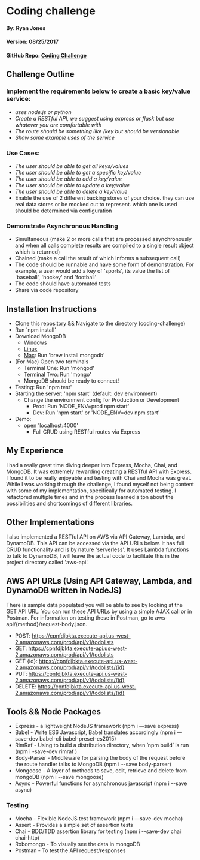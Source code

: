 # Coding challenge

#### By: Ryan Jones
#### Version: 08/25/2017
#### GitHub Repo: [Coding Challenge](https://github.com/znergy/coding-challenge)

## Challenge Outline
### Implement the requirements below to create a basic key/value service:
* _uses node.js or python_
* _Create a RESTful API, we suggest using express or flask but use whatever you are comfortable with_
* _The route should be something like /key but should be versionable_
* _Show some example uses of the service_

### Use Cases:
* _The user should be able to get all keys/values_
* _The user should be able to get a specific key/value_
* _The user should be able to add a key/value_
* _The user should be able to update a key/value_
* _The user should be able to delete a key/value_
* Enable the use of 2 different backing stores of your choice. they can use real data stores or be mocked out to represent. which one is used should be determined via configuration

### Demonstrate Asynchronous Handling
* Simultaneous (make 2 or more calls that are processed asynchronously and when all calls complete results are compiled to a single result object which is returned)
* Chained (make a call the result of which informs a subsequent call)
* The code should be runnable and have some form of demonstration. For example, a user would add a key of 'sports', its value the list of 'baseball', 'hockey' and 'football'
* The code should have automated tests
* Share via code repository

## Installation Instructions
* Clone this repository && Navigate to the directory (coding-challenge)
* Run 'npm install'
* Download MongoDB
  * [Windows](https://docs.mongodb.com/manual/tutorial/install-mongodb-on-windows/)
  * [Linux](https://docs.mongodb.com/manual/administration/install-on-linux/)
  * [Mac](https://docs.mongodb.com/manual/tutorial/install-mongodb-on-os-x/): Run 'brew install mongodb'
* (For Mac) Open two terminals
  * Terminal One: Run 'mongod'
  * Terminal Two: Run 'mongo'
  * MongoDB should be ready to connect!
* Testing: Run 'npm test'
* Starting the server: 'npm start' (default: dev environment)
  * Change the environment config for Production or Development
    * Prod: Run 'NODE_ENV=prod npm start'
    * Dev: Run 'npm start' or 'NODE_ENV=dev npm start'
* Demo:
  * open 'localhost:4000'
    * Full CRUD using RESTful routes via Express

## My Experience
I had a really great time diving deeper into Express, Mocha, Chai, and MongoDB. It was extremely rewarding creating a RESTful API with Express. I found it to be really enjoyable and testing with Chai and Mocha was great. While I was working through the challenge, I found myself not being content with some of my implementation, specifically for automated testing. I refactored multiple times and in the process learned a ton about the possibilities and shortcomings of different libraries.

## Other Implementations
I also implemented a RESTful API on AWS via API Gateway, Lambda, and DynamoDB. This API can be accessed via the API URLs below. It has full CRUD functionality and is by nature 'serverless'. It uses Lambda functions to talk to DynamoDB, I will leave the actual code to facilitate this in the project directory called 'aws-api'.

## AWS API URLs (Using API Gateway, Lambda, and DynamoDB written in NodeJS)
There is sample data populated you will be able to see by looking at the GET API URL. You can run these API URLs by using a simple AJAX call or in Postman. For information on testing these in Postman, go to aws-api/{method}/request-body.json.
* POST: https://cpnfdjbkta.execute-api.us-west-2.amazonaws.com/prod/api/v1/todolists
* GET: https://cpnfdjbkta.execute-api.us-west-2.amazonaws.com/prod/api/v1/todolists
* GET {id}: https://cpnfdjbkta.execute-api.us-west-2.amazonaws.com/prod/api/v1/todolists/{id}
* PUT: https://cpnfdjbkta.execute-api.us-west-2.amazonaws.com/prod/api/v1/todolists/{id}
* DELETE: https://cpnfdjbkta.execute-api.us-west-2.amazonaws.com/prod/api/v1/todolists/{id}

## Tools && Node Packages
* Express - a lightweight NodeJS framework (npm i —save express)
* Babel - Write ES6 Javascript, Babel translates accordingly (npm i —save-dev babel-cli babel-preset-es2015)
* RimRaf - Using to build a distribution directory, when ’npm build’ is run (npm i -save-dev rimraf )
* Body-Parser - Middleware for parsing the body of the request before the route handler talks to MongoDB (npm i --save body-parser)
* Mongoose - A layer of methods to save, edit, retrieve and delete from mongoDB (npm i --save mongoose)
* Async - Powerful functions for asynchronous javascript (npm i --save async)

### Testing
* Mocha - Flexible NodeJS test framework (npm i —save-dev mocha)
* Assert - Provides a simple set of assertion tests
* Chai - BDD/TDD assertion library for testing (npm i --save-dev chai chai-http)
* Robomongo - To visually see the data in mongoDB
* Postman - To test the API request/responses

